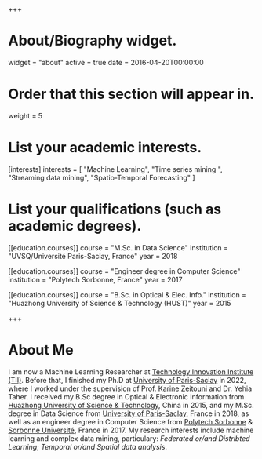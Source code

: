 +++
# About/Biography widget.
widget = "about"
active = true
date = 2016-04-20T00:00:00

# Order that this section will appear in.
weight = 5

# List your academic interests.
[interests]
  interests = [
	"Machine Learning",
	"Time series mining ",
	"Streaming data mining",
	"Spatio-Temporal Forecasting"
  ]

# List your qualifications (such as academic degrees).
[[education.courses]]
  course = "M.Sc. in Data Science"
  institution = "UVSQ/Université Paris-Saclay, France"
  year = 2018

[[education.courses]]
  course = "Engineer degree in Computer Science"
  institution = "Polytech Sorbonne, France"
  year = 2017

[[education.courses]]
  course = "B.Sc. in Optical & Elec. Info."
  institution = "Huazhong University of Science & Technology (HUST)"
  year = 2015


+++
# About Me

I am now a Machine Learning Researcher at [Technology Innovation Institute (TII)](https://www.tii.ae/). Before that, I finished my Ph.D at [University of Paris-Saclay](https://www.universite-paris-saclay.fr/en) in 2022, where I worked under the supervision of Prof. [Karine Zeitouni](https://pages.david.uvsq.fr/kzeitouni/) and Dr. Yehia Taher. I received my B.Sc degree in Optical & Electronic Information from [Huazhong University of Science & Technology](http://english.hust.edu.cn), China in 2015, and my M.Sc. degree in Data Science from [University of Paris-Saclay](https://www.universite-paris-saclay.fr/en), France in 2018, as well as an engineer degree in Computer Science from [Polytech Sorbonne](https://www.polytech.sorbonne-universite.fr/) & [Sorbonne Université](https://www.sorbonne-universite.fr/), France in 2017. My research interests include machine learning and complex data mining, particulary: *Federated or/and Distribted Learning*; *Temporal or/and Spatial data analysis*.
